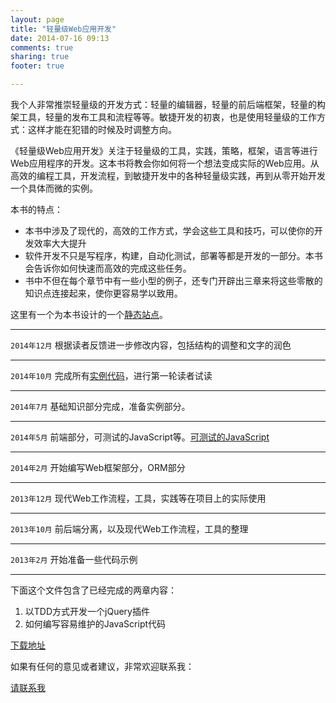 ```yaml
---
layout: page
title: "轻量级Web应用开发"
date: 2014-07-16 09:13
comments: true
sharing: true
footer: true

---
```


我个人非常推崇轻量级的开发方式：轻量的编辑器，轻量的前后端框架，轻量的构架工具，轻量的发布工具和流程等等。敏捷开发的初衷，也是使用轻量级的工作方式：这样才能在犯错的时候及时调整方向。

《轻量级Web应用开发》关注于轻量级的工具，实践，策略，框架，语言等进行Web应用程序的开发。这本书将教会你如何将一个想法变成实际的Web应用。从高效的编程工具，开发流程，到敏捷开发中的各种轻量级实践，再到从零开始开发一个具体而微的实例。

本书的特点：

-  本书中涉及了现代的，高效的工作方式，学会这些工具和技巧，可以使你的开发效率大大提升
-  软件开发不只是写程序，构建，自动化测试，部署等都是开发的一部分。本书会告诉你如何快速而高效的完成这些任务。
-  书中不但在每个章节中有一些小型的例子，还专门开辟出三章来将这些零散的知识点连接起来，使你更容易学以致用。

这里有一个为本书设计的一个[静态站点](http://icodeit.org/lightweight-web/)。

- - -
`2014年12月`
根据读者反馈进一步修改内容，包括结构的调整和文字的润色
- - -
`2014年10月`
完成所有[实例代码](https://github.com/abruzzi/qipa)，进行第一轮读者试读
- - -
`2014年7月`
基础知识部分完成，准备实例部分。
- - -
`2014年5月`
前端部分，可测试的JavaScript等。[可测试的JavaScript](https://github.com/abruzzi/tw-testable-javascript)
- - -
`2014年2月`
开始编写Web框架部分，ORM部分
- - -
`2013年12月`
现代Web工作流程，工具，实践等在项目上的实际使用
- - -
`2013年10月`
前后端分离，以及现代Web工作流程，工具的整理
- - -
`2013年2月`
开始准备一些代码示例
- - -

下面这个文件包含了已经完成的两章内容：

1.	以TDD方式开发一个jQuery插件
2.	如何编写容易维护的JavaScript代码


[下载地址](http://abruzzi.github.com/lwweb/Lightweight-web-application-development-partial.pdf)

如果有任何的意见或者建议，非常欢迎联系我：

[请联系我](http://icodeit.org/about-me/)
